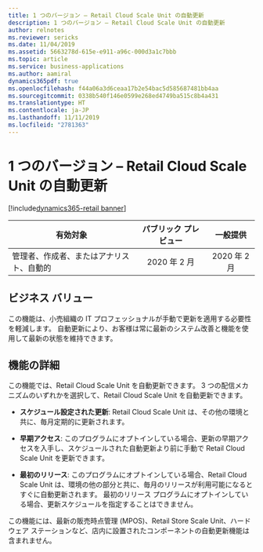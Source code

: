 ```yaml
---
title: 1 つのバージョン – Retail Cloud Scale Unit の自動更新
description: 1 つのバージョン – Retail Cloud Scale Unit の自動更新
author: relnotes
ms.reviewer: sericks
ms.date: 11/04/2019
ms.assetid: 5663278d-615e-e911-a96c-000d3a1c7bbb
ms.topic: article
ms.service: business-applications
ms.author: aamiral
dynamics365pdf: true
ms.openlocfilehash: f44a06a3d6ceaa17b2e54bac5d585687481bb4aa
ms.sourcegitcommit: 0338b540f146e0599e268ed4749ba515c8b4a431
ms.translationtype: HT
ms.contentlocale: ja-JP
ms.lasthandoff: 11/11/2019
ms.locfileid: "2781363"
---
```

# <a name="one-version--auto-update-for-retail-cloud-scale-unit"></a>1 つのバージョン – Retail Cloud Scale Unit の自動更新
[!include[dynamics365-retail banner](../includes/dynamics365-retail.md)]

| 有効対象    |  パブリック プレビュー | 一般提供 | 
| ---------- | :----------: |:----------: |
|管理者、作成者、またはアナリスト、自動的|2020 年 2 月| 2020 年 2 月|


## <a name="business-value"></a>ビジネス バリュー
<!-- bv start -->
この機能は、小売組織の IT プロフェッショナルが手動で更新を適用する必要性を軽減します。 自動更新により、お客様は常に最新のシステム改善と機能を使用して最新の状態を維持できます。
<!-- bv end -->



## <a name="feature-details"></a>機能の詳細
<!--feature detail start -->
この機能では、Retail Cloud Scale Unit を自動更新できます。 3 つの配信メカニズムのいずれかを選択して、Retail Cloud Scale Unit を自動更新できます。 

- **スケジュール設定された更新**: Retail Cloud Scale Unit は、その他の環境と共に、毎月定期的に更新されます。 

- **早期アクセス**: このプログラムにオプトインしている場合、更新の早期アクセスを入手し、スケジュールされた自動更新より前に手動で Retail Cloud Scale Unit を更新できます。 

- **最初のリリース**: このプログラムにオプトインしている場合、Retail Cloud Scale Unit は、環境の他の部分と共に、毎月のリリースが利用可能になるとすぐに自動更新されます。 最初のリリース プログラムにオプトインしている場合、更新スケジュールを指定することはできません。

この機能には、最新の販売時点管理 (MPOS)、Retail Store Scale Unit、ハードウェア ステーションなど、店内に設置されたコンポーネントの自動更新機能は含まれません。
<!--feature detail end -->









